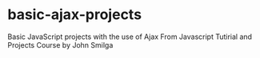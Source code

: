# basic-ajax-projects
Basic JavaScript projects with the use of Ajax
From Javascript Tutirial and Projects Course by John Smilga
